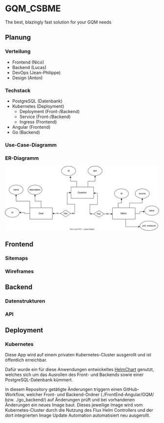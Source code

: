 # GQM_CSBME
The best, blazingly fast solution for your GQM needs

## Planung 

### Verteilung

- Frontend (Nico)
- Backend (Lucas)
- DevOps (Jean-Philippe)
- Design (Anton)

### Techstack

- PostgreSQL (Datenbank) 
- Kubernetes (Deployment)
  - Deployment (Front-/Backend)
  - Service (Front-/Backend)
  - Ingress (Frontend)
- Angular (Frontend)
- Go (Backend)

### Use-Case-Diagramm

### ER-Diagramm
![doku/ER_Diagram.drawio.svg](doku/ER_Diagram.drawio.svg)
## Frontend 

### Sitemaps

### Wireframes 

## Backend

### Datenstrukturen

### API

## Deployment

### Kubernetes
Diese App wird auf einem privaten Kubernetes-Cluster ausgerollt und ist öffentlich erreichbar.

Dafür wurde ein für diese Anwendungen entwickeltes [HelmChart](https://github.com/jpkraemer-mg/helmcharts/tree/main/charts/gqm) genutzt, welches sich um das Ausrollen des Front- und Backends sowie einer PostgreSQL-Datenbank kümmert.

In diesem Repository getätigte Änderungen triggern einen GitHub-Workflow, welcher Front- und Backend-Ordner (./FrontEnd-Angular/GQM/ bzw. ./go_backend/) auf Änderungen prüft und bei vorhandenen Änderungen ein neues Image baut.
Dieses jeweilige Image wird vom Kubernetes-Cluster durch die Nutzung des Flux Helm Controllers und der dort integrierten Image Update Automation automatisiert neu ausgerollt.
